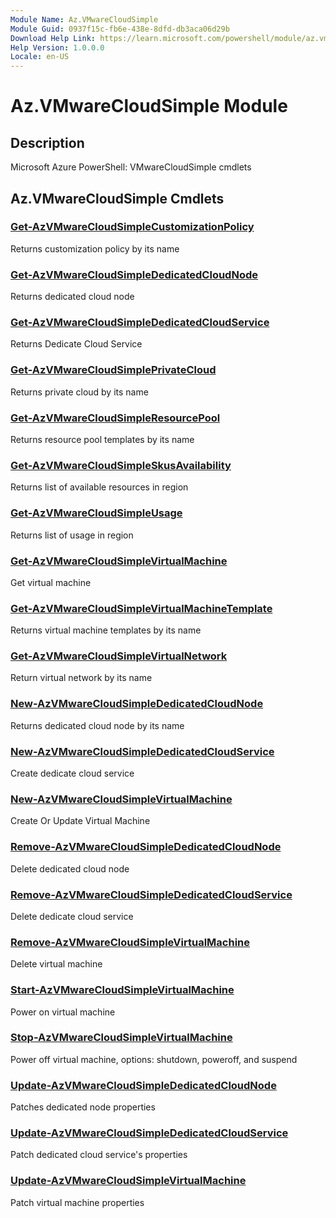 ```yaml
---
Module Name: Az.VMwareCloudSimple
Module Guid: 0937f15c-fb6e-438e-8dfd-db3aca06d29b
Download Help Link: https://learn.microsoft.com/powershell/module/az.vmwarecloudsimple
Help Version: 1.0.0.0
Locale: en-US
---
```


# Az.VMwareCloudSimple Module
## Description
Microsoft Azure PowerShell: VMwareCloudSimple cmdlets

## Az.VMwareCloudSimple Cmdlets
### [Get-AzVMwareCloudSimpleCustomizationPolicy](Get-AzVMwareCloudSimpleCustomizationPolicy.md)
Returns customization policy by its name

### [Get-AzVMwareCloudSimpleDedicatedCloudNode](Get-AzVMwareCloudSimpleDedicatedCloudNode.md)
Returns dedicated cloud node

### [Get-AzVMwareCloudSimpleDedicatedCloudService](Get-AzVMwareCloudSimpleDedicatedCloudService.md)
Returns Dedicate Cloud Service

### [Get-AzVMwareCloudSimplePrivateCloud](Get-AzVMwareCloudSimplePrivateCloud.md)
Returns private cloud by its name

### [Get-AzVMwareCloudSimpleResourcePool](Get-AzVMwareCloudSimpleResourcePool.md)
Returns resource pool templates by its name

### [Get-AzVMwareCloudSimpleSkusAvailability](Get-AzVMwareCloudSimpleSkusAvailability.md)
Returns list of available resources in region

### [Get-AzVMwareCloudSimpleUsage](Get-AzVMwareCloudSimpleUsage.md)
Returns list of usage in region

### [Get-AzVMwareCloudSimpleVirtualMachine](Get-AzVMwareCloudSimpleVirtualMachine.md)
Get virtual machine

### [Get-AzVMwareCloudSimpleVirtualMachineTemplate](Get-AzVMwareCloudSimpleVirtualMachineTemplate.md)
Returns virtual machine templates by its name

### [Get-AzVMwareCloudSimpleVirtualNetwork](Get-AzVMwareCloudSimpleVirtualNetwork.md)
Return virtual network by its name

### [New-AzVMwareCloudSimpleDedicatedCloudNode](New-AzVMwareCloudSimpleDedicatedCloudNode.md)
Returns dedicated cloud node by its name

### [New-AzVMwareCloudSimpleDedicatedCloudService](New-AzVMwareCloudSimpleDedicatedCloudService.md)
Create dedicate cloud service

### [New-AzVMwareCloudSimpleVirtualMachine](New-AzVMwareCloudSimpleVirtualMachine.md)
Create Or Update Virtual Machine

### [Remove-AzVMwareCloudSimpleDedicatedCloudNode](Remove-AzVMwareCloudSimpleDedicatedCloudNode.md)
Delete dedicated cloud node

### [Remove-AzVMwareCloudSimpleDedicatedCloudService](Remove-AzVMwareCloudSimpleDedicatedCloudService.md)
Delete dedicate cloud service

### [Remove-AzVMwareCloudSimpleVirtualMachine](Remove-AzVMwareCloudSimpleVirtualMachine.md)
Delete virtual machine

### [Start-AzVMwareCloudSimpleVirtualMachine](Start-AzVMwareCloudSimpleVirtualMachine.md)
Power on virtual machine

### [Stop-AzVMwareCloudSimpleVirtualMachine](Stop-AzVMwareCloudSimpleVirtualMachine.md)
Power off virtual machine, options: shutdown, poweroff, and suspend

### [Update-AzVMwareCloudSimpleDedicatedCloudNode](Update-AzVMwareCloudSimpleDedicatedCloudNode.md)
Patches dedicated node properties

### [Update-AzVMwareCloudSimpleDedicatedCloudService](Update-AzVMwareCloudSimpleDedicatedCloudService.md)
Patch dedicated cloud service's properties

### [Update-AzVMwareCloudSimpleVirtualMachine](Update-AzVMwareCloudSimpleVirtualMachine.md)
Patch virtual machine properties

